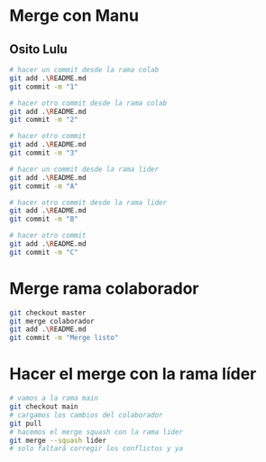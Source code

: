 # Merge con Manu

## Osito Lulu

```bash
# hacer un commit desde la rama colab
git add .\README.md
git commit -m "1"
```
```bash
# hacer otro commit desde la rama colab
git add .\README.md
git commit -m "2"
```
```bash
# hacer otro commit
git add .\README.md
git commit -m "3"
```

```bash
# hacer un commit desde la rama lider
git add .\README.md
git commit -m "A"
```
```bash
# hacer otro commit desde la rama lider
git add .\README.md
git commit -m "B"
```
```bash
# hacer otro commit
git add .\README.md
git commit -m "C"
```
# Merge rama colaborador
```bash
git checkout master
git merge colaborador
git add .\README.md
git commit -m "Merge listo"
```

# Hacer el merge con la rama líder
```bash
# vamos a la rama main
git checkout main
# cargamos los cambios del colaborador
git pull
# hacemos el merge squash con la rama lider
git merge --squash lider
# solo faltará corregir los conflictos y ya
```